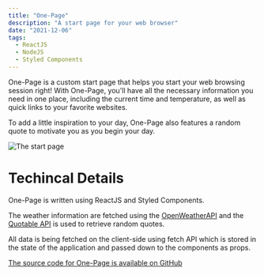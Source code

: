 ```yaml
---
title: "One-Page"
description: "A start page for your web browser"
date: "2021-12-06"
tags:
  - ReactJS
  - NodeJS
  - Styled Components
---
```


One-Page is a custom start page that helps you start your web browsing session right!
With One-Page, you'll have all the necessary information you need in one place, including the
current time and temperature, as well as quick links to your favorite websites.

To add a little inspiration to your day, One-Page also features a random quote to motivate you
as you begin your day.

![The start page](/media/One-Page.png)

# Techincal Details

One-Page is written using ReactJS and Styled Components.

The weather information are fetched using the [OpenWeatherAPI](https://openweathermap.org/api) and the [Quotable API](https://github.com/lukePeavey/quotable) is used to
retrieve random quotes.

All data is being fetched on the client-side using fetch API which is stored in the state of
the application and passed down to the components as props.

[The source code for One-Page is available on GitHub](https://github.com/R-Jin/One-page)
